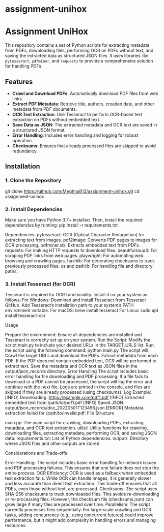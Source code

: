 # assignment-unihox

# Assignment UniHox

This repository contains a set of Python scripts for extracting metadata from PDFs, downloading files, performing OCR on PDFs without text, and saving the extracted data as structured JSON files. It uses libraries like `pytesseract`, `pdfminer`, and `requests` to provide a comprehensive solution for handling PDFs.

## Features

- **Crawl and Download PDFs**: Automatically download PDF files from web links.
- **Extract PDF Metadata**: Retrieve title, authors, creation date, and other metadata from PDF documents.
- **OCR Text Extraction**: Use Tesseract to perform OCR-based text extraction on PDFs without embedded text.
- **Save Data as JSON**: The extracted metadata and OCR text are saved in a structured JSON format.
- **Error Handling**: Includes error handling and logging for robust operation.
- **Checksums**: Ensures that already processed files are skipped to avoid redundancy.

## Installation

### 1. Clone the Repository

git clone https://github.com/MeghnaB12/assignment-unihox.git
cd assignment-unihox

### 2. Install Dependencies
Make sure you have Python 3.7+ installed. Then, install the required dependencies by running:
pip install -r requirements.txt

Dependencies:
pytesseract: OCR (Optical Character Recognition) for extracting text from images.
pdf2image: Converts PDF pages to images for OCR processing.
pdfminer.six: Extracts embedded text from PDFs.
requests: For making HTTP requests to download files.
beautifulsoup4: For scraping PDF links from web pages.
playwright: For automating web browsing and crawling pages.
hashlib: For generating checksums to track previously processed files.
os and pathlib: For handling file and directory paths.

### 3. Install Tesseract (for OCR)
Tesseract is required for OCR functionality. Install it on your system as follows:
For Windows:
Download and install Tesseract from Tesseract GitHub.
Add Tesseract’s installation path to your system’s PATH environment variable.
For macOS:
brew install tesseract
For Linux:
sudo apt install tesseract-ocr

Usage

Prepare the environment: Ensure all dependencies are installed and Tesseract is correctly set up on your system.
Run the Script:
Modify the script main.py to include your desired URLs in the TARGET_URLS list.
Run the script using the following command:
python main.py
The script will:
Crawl the target URLs and download the PDFs.
Extract metadata from each PDF.
If the PDF does not contain embedded text, OCR will be performed to extract text.
Save the metadata and OCR text as JSON files in the output/json_records directory.
Error Handling
The script includes basic error handling for file downloading and PDF processing. If a file fails to download or a PDF cannot be processed, the script will log the error and continue with the next file.
Logs are printed in the console, and files are skipped if they are already processed (using checksums).
Log Example:
[INFO] Downloading: https://example.com/pdf1.pdf
[INFO] Extracted embedded text from /path/to/pdf1.pdf
[INFO] Saved JSON: output/json_records/doc_20220501T123456.json
[ERROR] Metadata extraction failed for /path/to/invalid.pdf: <error message>
File Structure

main.py: The main script for crawling, downloading PDFs, extracting metadata, and OCR text extraction.
utils/: Utility functions for crawling, downloading files, extracting metadata, performing OCR, and saving JSON data.
requirements.txt: List of Python dependencies.
output/: Directory where JSON files and other outputs are stored.

Considerations and Trade-offs

Error Handling: The script includes basic error handling for network issues and PDF processing failures. This ensures that one failure does not stop the entire process.
OCR Efficiency: OCR is used as a fallback when embedded text extraction fails. While OCR can handle images, it is generally slower and less accurate than direct text extraction. This trade-off ensures that all PDFs, even those without text, are processed.
Checksums: The script uses SHA-256 checksums to track downloaded files. This avoids re-downloading or re-processing files. However, the checksum file (checksums.json) can grow large if many files are processed over time.
Parallelism: The script currently processes files sequentially. For large-scale crawling and OCR tasks, adding concurrency (e.g., using concurrent.futures) could improve performance, but it might add complexity in handling errors and managing resources.


